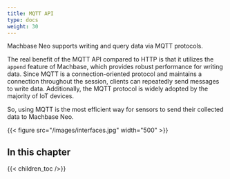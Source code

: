 ```yaml
---
title: MQTT API
type: docs
weight: 30
---
```



Machbase Neo supports writing and query data via MQTT protocols. 

The real benefit of the MQTT API compared to HTTP is that it utilizes the `append` feature of Machbase, which provides robust performance for writing data. Since MQTT is a connection-oriented protocol and maintains a connection throughout the session, clients can repeatedly send messages to write data. Additionally, the MQTT protocol is widely adopted by the majority of IoT devices.

So, using MQTT is the most efficient way for sensors to send their collected data to Machbase Neo.

{{< figure src="/images/interfaces.jpg" width="500" >}}


## In this chapter

{{< children_toc />}}

